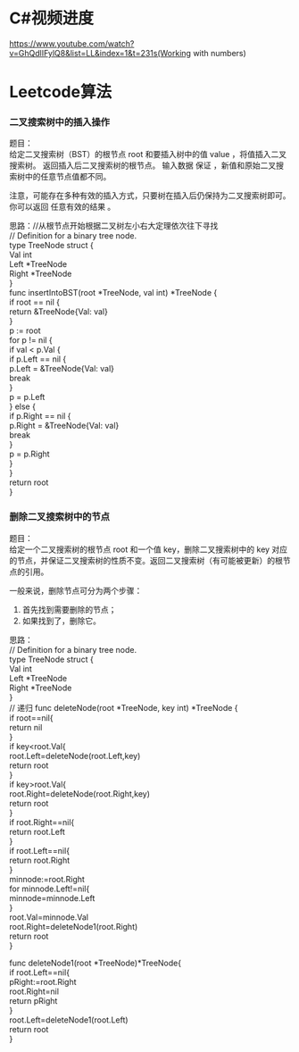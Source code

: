 # C#视频进度 
https://www.youtube.com/watch?v=GhQdlIFylQ8&list=LL&index=1&t=231s(Working with numbers)                                
# Leetcode算法
### 二叉搜索树中的插入操作
题目：         
给定二叉搜索树（BST）的根节点 root 和要插入树中的值 value ，将值插入二叉搜索树。 返回插入后二叉搜索树的根节点。 输入数据 保证 ，新值和原始二叉搜索树中的任意节点值都不同。         
         
注意，可能存在多种有效的插入方式，只要树在插入后仍保持为二叉搜索树即可。 你可以返回 任意有效的结果 。   
               
思路：//从根节点开始根据二叉树左小右大定理依次往下寻找          
// Definition for a binary tree node.         
type TreeNode struct {                  
    Val int         
    Left *TreeNode         
    Right *TreeNode         
}         
func insertIntoBST(root *TreeNode, val int) *TreeNode {         
    if root == nil {         
        return &TreeNode{Val: val}         
    }         
    p := root         
    for p != nil {         
        if val < p.Val {         
            if p.Left == nil {         
                p.Left = &TreeNode{Val: val}         
                break         
            }         
            p = p.Left         
        } else {         
            if p.Right == nil {         
                p.Right = &TreeNode{Val: val}         
                break         
            }         
            p = p.Right         
        }         
    }         
    return root         
}         
         
### 删除二叉搜索树中的节点
题目：       
给定一个二叉搜索树的根节点 root 和一个值 key，删除二叉搜索树中的 key 对应的节点，并保证二叉搜索树的性质不变。返回二叉搜索树（有可能被更新）的根节点的引用。      
      
一般来说，删除节点可分为两个步骤：      
      
1. 首先找到需要删除的节点；      
2. 如果找到了，删除它。      
      
思路：      
// Definition for a binary tree node.         
type TreeNode struct {                  
    Val int         
    Left *TreeNode         
    Right *TreeNode         
}      
// 递归
func deleteNode(root *TreeNode, key int) *TreeNode {      
    if root==nil{      
        return nil      
    }      
    if key<root.Val{      
        root.Left=deleteNode(root.Left,key)      
        return root      
    }      
    if key>root.Val{      
        root.Right=deleteNode(root.Right,key)      
        return root      
    }      
    if root.Right==nil{      
        return root.Left      
    }      
    if root.Left==nil{      
        return root.Right      
    }      
    minnode:=root.Right      
    for minnode.Left!=nil{      
        minnode=minnode.Left      
    }      
    root.Val=minnode.Val      
    root.Right=deleteNode1(root.Right)      
    return root      
}      
      
func deleteNode1(root *TreeNode)*TreeNode{      
    if root.Left==nil{      
        pRight:=root.Right      
        root.Right=nil      
        return pRight      
    }      
    root.Left=deleteNode1(root.Left)      
    return root      
}            

